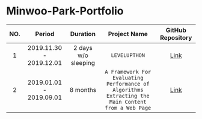 # Minwoo-Park-Portfolio



|NO.|Period|Duration|Project Name|GitHub Repository|
|:--:|:-:|:-:|:-:|:-:|
|1| 2019.11.30 - 2019.12.01 | 2 days w/o sleeping | `LEVELUPTHON` | [Link][2] |
|2| 2019.01.01 - 2019.09.01 | 8 months | `A Framework For Evaluating Performance of Algorithms Extracting the Main Content from a Web Page` | [Link][1] |

[1]: https://github.com/pmw9027/A-Framework-For-Evaluating-Performance-of-Algorithms-Extracting-the-Main-Content-from-a-Web-Page
[2]: https://github.com/pmw9027/LEVUPTHON_Team18.git